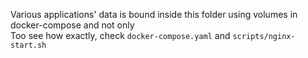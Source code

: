 Various applications' data is bound inside this folder
using volumes in docker-compose and not only\
Too see how exactly, check `docker-compose.yaml`
and `scripts/nginx-start.sh`
